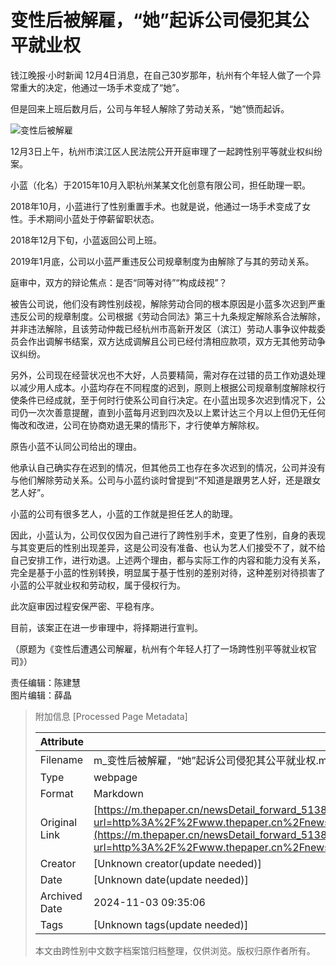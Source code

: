 # 变性后被解雇，“她”起诉公司侵犯其公平就业权

钱江晚报·小时新闻 12月4日消息，在自己30岁那年，杭州有个年轻人做了一个异常重大的决定，他通过一场手术变成了“她”。

但是回来上班后数月后，公司与年轻人解除了劳动关系，“她”愤而起诉。

![变性后被解雇](http://image.thepaper.cn/www/image/40/138/829.jpg)

12月3日上午，杭州市滨江区人民法院公开开庭审理了一起跨性别平等就业权纠纷案。

小蓝（化名）于2015年10月入职杭州某某文化创意有限公司，担任助理一职。

2018年10月，小蓝进行了性别重置手术。也就是说，他通过一场手术变成了女性。手术期间小蓝处于停薪留职状态。

2018年12月下旬，小蓝返回公司上班。

2019年1月底，公司以小蓝严重违反公司规章制度为由解除了与其的劳动关系。

庭审中，双方的辩论焦点：是否“同等对待”“构成歧视”？

被告公司说，他们没有跨性别歧视，解除劳动合同的根本原因是小蓝多次迟到严重违反公司的规章制度。公司根据《劳动合同法》第三十九条规定解除系合法解除，并非违法解除，且该劳动仲裁已经杭州市高新开发区（滨江）劳动人事争议仲裁委员会作出调解书结案，双方达成调解且公司已经付清相应款项，双方无其他劳动争议纠纷。

另外，公司现在经营状况也不大好，人员要精简，需对存在过错的员工作劝退处理以减少用人成本。小蓝均存在不同程度的迟到，原则上根据公司规章制度解除权行使条件已经成就，至于何时行使系公司自行决定。在小蓝出现多次迟到情况下，公司仍一次次善意提醒，直到小蓝每月迟到四次及以上累计达三个月以上但仍无任何悔改和改进，公司在协商劝退无果的情形下，才行使单方解除权。

原告小蓝不认同公司给出的理由。

他承认自己确实存在迟到的情况，但其他员工也存在多次迟到的情况，公司并没有与他们解除劳动关系。公司与小蓝约谈时曾提到“不知道是跟男艺人好，还是跟女艺人好”。

小蓝的公司有很多艺人，小蓝的工作就是担任艺人的助理。

因此，小蓝认为，公司仅仅因为自己进行了跨性别手术，变更了性别，自身的表现与其变更后的性别出现差异，这是公司没有准备、也认为艺人们接受不了，就不给自己安排工作，进行劝退。上述两个理由，都与实际工作的内容和能力没有关系，完全是基于小蓝的性别转换，明显属于基于性别的差别对待，这种差别对待损害了小蓝的公平就业权和劳动权，属于侵权行为。

此次庭审因过程安保严密、平稳有序。

目前，该案正在进一步审理中，将择期进行宣判。

（原题为《变性后遭遇公司解雇，杭州有个年轻人打了一场跨性别平等就业权官司》）

责任编辑：陈建慧  
图片编辑：薛晶  

> 附加信息 [Processed Page Metadata]
>
> | Attribute       | Value                                  |
> |-----------------|----------------------------------------|
> | Filename        | m_变性后被解雇，“她”起诉公司侵犯其公平就业权.md                             |
> | Type            | webpage                                 |
> | Format          | Markdown                               |
> | Original Link   | [https://m.thepaper.cn/newsDetail_forward_5138737?url=http%3A%2F%2Fwww.thepaper.cn%2FnewsDetail_forward_5138737&sinainternalbrowser=topnav&share_menu=1&luicode=10000011&lfid=231522type%3D1%26t%3D10%26q%3D%23%E6%B3%95%E5%BE%8B%E8%B5%84%E8%AE%AF%23&featurecode=newtitle%3F&u=http%3A%2F%2Fwww.thepaper.cn%2FnewsDetail_forward_5138737](https://m.thepaper.cn/newsDetail_forward_5138737?url=http%3A%2F%2Fwww.thepaper.cn%2FnewsDetail_forward_5138737&sinainternalbrowser=topnav&share_menu=1&luicode=10000011&lfid=231522type%3D1%26t%3D10%26q%3D%23%E6%B3%95%E5%BE%8B%E8%B5%84%E8%AE%AF%23&featurecode=newtitle%3F&u=http%3A%2F%2Fwww.thepaper.cn%2FnewsDetail_forward_5138737)                       |
> | Creator         | [Unknown creator(update needed)]                              |
> | Date            | [Unknown date(update needed)]                                 |
> | Archived Date   | 2024-11-03 09:35:06                             |
> | Tags            | [Unknown tags(update needed)]                                 |
>
> 本文由跨性别中文数字档案馆归档整理，仅供浏览。版权归原作者所有。
>